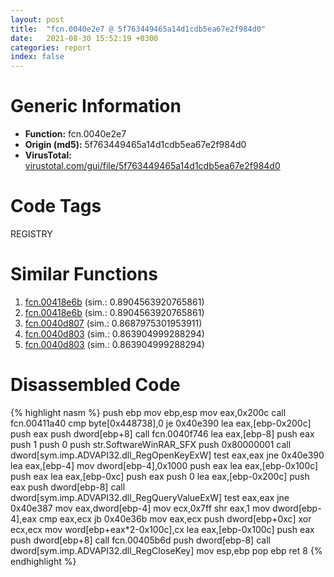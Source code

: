 ```yaml
---
layout: post
title:  "fcn.0040e2e7 @ 5f763449465a14d1cdb5ea67e2f984d0"
date:   2021-08-30 15:52:19 +0300
categories: report
index: false
---
```


# Generic Information
- **Function:** fcn.0040e2e7
- **Origin (md5):** 5f763449465a14d1cdb5ea67e2f984d0
- **VirusTotal:** [virustotal.com/gui/file/5f763449465a14d1cdb5ea67e2f984d0][virustotal_ref]

# Code Tags
<span class="tag" id="REGISTRY">REGISTRY</span>


# Similar Functions

1. [fcn.00418e6b][similar_1_ref] (sim.: 0.8904563920765861)
2. [fcn.00418e6b][similar_2_ref] (sim.: 0.8904563920765861)
3. [fcn.0040d807][similar_3_ref] (sim.: 0.8687975301953911)
4. [fcn.0040d803][similar_4_ref] (sim.: 0.863904999288294)
5. [fcn.0040d803][similar_5_ref] (sim.: 0.863904999288294)


# Disassembled Code

{% highlight nasm %}
push ebp
mov ebp,esp
mov eax,0x200c
call fcn.00411a40
cmp byte[0x448738],0
je 0x40e390
lea eax,[ebp-0x200c]
push eax
push dword[ebp+8]
call fcn.0040f746
lea eax,[ebp-8]
push eax
push 1
push 0
push str.SoftwareWinRAR_SFX
push 0x80000001
call dword[sym.imp.ADVAPI32.dll_RegOpenKeyExW]
test eax,eax
jne 0x40e390
lea eax,[ebp-4]
mov dword[ebp-4],0x1000
push eax
lea eax,[ebp-0x100c]
push eax
lea eax,[ebp-0xc]
push eax
push 0
lea eax,[ebp-0x200c]
push eax
push dword[ebp-8]
call dword[sym.imp.ADVAPI32.dll_RegQueryValueExW]
test eax,eax
jne 0x40e387
mov eax,dword[ebp-4]
mov ecx,0x7ff
shr eax,1
mov dword[ebp-4],eax
cmp eax,ecx
jb 0x40e36b
mov eax,ecx
push dword[ebp+0xc]
xor ecx,ecx
mov word[ebp+eax*2-0x100c],cx
lea eax,[ebp-0x100c]
push eax
push dword[ebp+8]
call fcn.00405b6d
push dword[ebp-8]
call dword[sym.imp.ADVAPI32.dll_RegCloseKey]
mov esp,ebp
pop ebp
ret 8
{% endhighlight %}


[similar_1_ref]: /report/fcn.00418e6b@e02c832a2c768752009e071574e12967
[similar_2_ref]: /report/fcn.00418e6b@f068e0a788db6c075da6c407576e943b
[similar_3_ref]: /report/fcn.0040d807@319cf4affa41f752783e62f81908d682
[similar_4_ref]: /report/fcn.0040d803@88e03379526f823ce2de3b236adcaf80
[similar_5_ref]: /report/fcn.0040d803@7e044e51324f9f80f4e97d8f3549c003
[virustotal_ref]: https://www.virustotal.com/gui/file/5f763449465a14d1cdb5ea67e2f984d0